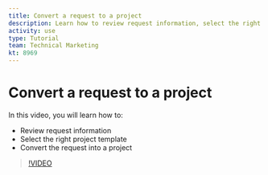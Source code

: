 ```yaml
---
title: Convert a request to a project
description: Learn how to review request information, select the right project template, and convert the request into a project.
activity: use
type: Tutorial
team: Technical Marketing
kt: 8969
---
```

# Convert a request to a project

In this video, you will learn how to:

* Review request information
* Select the right project template
* Convert the request into a project

>[!VIDEO](https://video.tv.adobe.com/v/335083/?quality=12)

<!---
learn more: convert issues
--->